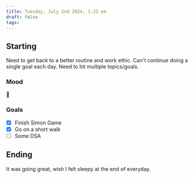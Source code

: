 ```yaml
---
title: Tuesday, July 2nd 2024, 1:22 pm
draft: false
tags: 
---
```


## Starting 

Need to get back to a better routine and work ethic. Can't continue doing a single goal each day.  Need to hit multiple topics/goals.

### Mood

🙂
### Goals

- [x] Finish Simon Game
- [x] Go on a short walk
- [ ] Some DSA

## Ending

It was going great, wish I felt sleepy at the end of everyday.